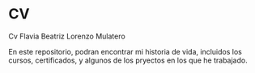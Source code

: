 # CV
Cv Flavia Beatriz Lorenzo Mulatero

En este repositorio, podran encontrar mi historia de vida, incluidos los cursos, certificados, y algunos de los pryectos en los que he trabajado.
